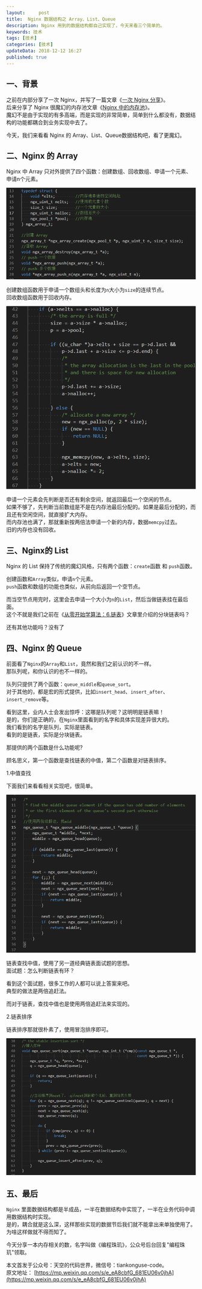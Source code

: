 ```yaml
---   
layout:     post  
title:  Nginx 数据结构之 Array、List、Queue
description: Nginx 用到的数据结构都自己实现了，今天来看三个简单的。  
keywords: 技术
tags: [技术]  
categories: [技术]  
updateData: 2018-12-12 16:27  
published: true   
---  
```


 


## 一、背景

之前在内部分享了一次 Nginx，并写了一篇文章《[一次 Nginx 分享](https://mp.weixin.qq.com/s/wGscVGR7Ytf8uMWzEwOjLQ)》。  
后来分享了 Nginx 很魔幻的内存池文章《[Nginx 中的内存池](https://mp.weixin.qq.com/s/hcnMA0h5BPsRJH9cnmq7hw)》。  
魔幻不是由于实现的有多高端，而是实现的非常简单，简单到什么都没有，数据结构的功能都耦合到业务实现中去了。  


今天，我们来看看 Nginx 的 Array、List、Queue数据结构吧，看了更魔幻。  


## 二、Nginx 的 Array

Nginx 中 Array 只对外提供了四个函数：创建数组、回收数组、申请一个元素、申请n个元素。  

![](/images/2018/12/20181212172517.png)  


创建数组函数用于申请一个数组头和长度为`n`大小为`size`的连续节点。  
回收数组函数用于回收内存。  


![](/images/2018/12/20181212185149.png)  


申请一个元素会先判断是否还有剩余空间，就返回最后一个空闲的节点。  
如果不够了，先判断当前数组是不是在内存池最后分配的。如果是最后分配的，而且还有空闲空间，就直接扩大内存。  
而内存池也满了，那就重新按两倍法申请一个新的内存，数据`memcpy`过去。  
旧的内存也没有回收。


## 三、Nginx的 List  

Nginx 的 List 保持了传统的魔幻风格，只有两个函数：`create`函数 和 `push`函数。  


创建函数和`Array`类似，申请`n`个元素。  
`push`函数和数组的功能也类似，从前向后返回一个空节点。  


而当空节点用完时，这里会去申请一个大小为`n`的`List`，然后当做链表挂在最后面。  
这个不就是我们之前在《[从零开始学算法：6.链表](https://mp.weixin.qq.com/s/mLvJEc-wmsTZcAMt3fGAKQ)》文章里介绍的分块链表吗？   


还有其他功能吗？没有了  


## 四、Nginx 的 Queue

前面看了`Nginx`的`Array`和`List`，竟然和我们之前认识的不一样。  
那队列呢，和你认识的也不一样的。  


队列只提供了两个函数：`queue_middle`和`queue_sort`。  
对于其他的，都是宏的形式提供，比如`insert_head`、`insert_after`、`insert_remove`等。  


看到这里，业内人士会发出惊呼：这哪是队列呢？这明明是链表嘛！  
是的，你们是正确的，在`Nginx`里面看到的名字和具体实现差异很大的。  
我们看到的名字是队列，实际是链表。  
看到的是链表，实际是分块链表。  


那提供的两个函数是什么功能呢?  


顾名思义，第一个函数是查找链表的中值，第二个函数是对链表排序。  


1.中值查找  


下面我们来看看相关实现吧，很简单。  


![](/images/2018/12/20181212192118.png)


链表查找中值，使用了另一道经典链表面试题的思想。  
面试题：怎么判断链表有环？  


看到这个面试题，很多工作的人都可以说上答案来吧。  
典型的做法是两倍追赶法。  


而对于链表，查找中值也是使用两倍追赶法来实现的。  


2.链表排序  


链表排序那就很朴素了，使用冒泡排序即可。  

![](/images/2018/12/20181212192950.png)  


## 五、最后


`Nginx` 里面数据结构都是半成品，一半在数据结构中实现了，一半在业务代码中调用数据结构时实现。  
是的，耦合就是这么深，这样那些实现的数据节后我们就不能拿出来单独使用了。  
为啥这样做就不得而知了。  



今天分享一本内存相关的数，名字叫做《编程珠玑》，公众号后台回复"编程珠玑"领取。  


本文首发于公众号：天空的代码世界，微信号：tiankonguse-code。  
原文地址： [https://mp.weixin.qq.com/s/e_eA8cbfG_681EU06v0jhA](https://mp.weixin.qq.com/s/e_eA8cbfG_681EU06v0jhA)  


